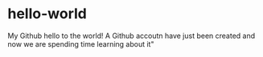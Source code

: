 # hello-world
My Github hello to the world!
A Github accoutn have just been created and now we are spending time learning about it"
